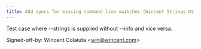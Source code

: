 ```yaml
---
title: Add specs for missing command line switches (Wincent Strings Utility, 247c21e)
---
```


Test case where --strings is supplied without --info and vice versa.

Signed-off-by: Wincent Colaiuta &lt;win@wincent.com&gt;
